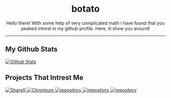 <p align="center">
 <h1 align="center">botato</h2>
 <p align="center">Hello there! With some help of very complicated math i have found that you peaked intrest in my github profile. Here, ill show you around!</p>
</p>

- - -
<h2> My Github Stats </h2>
<a href="https://github.com/botatooo">
  <img src="https://github-readme-stats.vercel.app/api/?username=botatooo&show_icons=true&count_private=true&include_all_commits=true&title_color=107c10&icon_color=107c10&text_color=107c10&bg_color=000000" alt="Github Stats">
  <!--<img src="https://github-readme-stats.vercel.app/api/top-langs/?username=botatooo&layout=compact&title_color=107c10&icon_color=107c10&text_color=107c10&bg_color=000000" alt="Most Used Langs">-->
</a>
<!-- 
## Github Badges :
<a href="site" target="_blank">
  <img src="badge icon" width="40" height="40">
</a>
<a href="site" target="_blank">
  <img src="badge icon" width="40" height="40">
</a>
<a href="site" target="_blank">
  <img src="badge icon" width="40" height="40">
</a>
-->

## Projects That Intrest Me
<a href="https://github.com/ShareX/ShareX">
  <img src="https://github-readme-stats.vercel.app/api/pin/?username=ShareX&show_owner=true&repo=ShareX&title_color=107c10&icon_color=107c10&text_color=107c10&bg_color=000000" alt="ShareX">
</a>
<a href="https://github.com/chromium/chromium">
  <img src="https://github-readme-stats.vercel.app/api/pin/?username=chromium&show_owner=true&repo=chromium&title_color=107c10&icon_color=107c10&text_color=107c10&bg_color=000000" alt="Chromium">
</a>
<a href="https://github.com/author/repository">
  <img src="https://github-readme-stats.vercel.app/api/pin/?username=author&show_owner=true&repo=repository&theme=vue" alt="repository">
</a>
<a href="https://github.com/author/repository">
  <img src="https://github-readme-stats.vercel.app/api/pin/?username=author&show_owner=true&repo=repository&theme=vue" alt="repository">
</a>
<a href="https://github.com/author/repository">
  <img src="https://github-readme-stats.vercel.app/api/pin/?username=author&show_owner=true&repo=repository&theme=vue" alt="repository">
</a>
